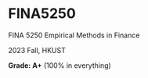 # FINA5250

FINA 5250 Empirical Methods in Finance

2023 Fall, HKUST

**Grade: A+** (100% in everything)
